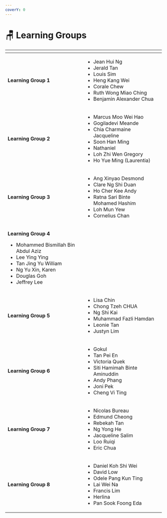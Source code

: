 ```yaml
---
coverY: 0
---
```


# 🪑 Learning Groups

<table data-view="cards"><thead><tr><th></th><th></th><th></th></tr></thead><tbody><tr><td><strong>Learning Group 1</strong></td><td><ul><li>Jean Hui Ng</li><li>Jerald Tan</li><li>Louis Sim</li><li>Heng Kang Wei</li><li>Corale Chew</li><li>Ruth Wong Miao Ching</li><li>Benjamin Alexander Chua </li></ul></td><td></td></tr><tr><td><strong>Learning Group 2</strong></td><td><ul><li>Marcus Moo Wei Hao</li><li>Gogiladevi Meande</li><li>Chia Charmaine Jacqueline</li><li>Soon Han Ming</li><li>Nathaniel</li><li>Loh Zhi Wen Gregory</li><li>Ho Yue Ming (Laurentia)</li></ul></td><td></td></tr><tr><td><strong>Learning Group 3</strong></td><td><ul><li>Ang Xinyao Desmond</li><li>Clare Ng Shi Duan</li><li>Ho Cher Kee Andy</li><li>Ratna Sari Binte Mohamed Hashim</li><li>Loh Mun Yew</li><li>Cornelius Chan</li></ul></td><td></td></tr><tr><td><p><strong>Learning Group 4</strong></p><ul><li>Mohammed Bismillah Bin Abdul Aziz</li><li>Lee Ying Ying</li><li>Tan Jing Yu William</li><li>Ng Yu Xin, Karen</li><li>Douglas Goh</li><li>Jeffrey Lee<br></li></ul></td><td></td><td></td></tr><tr><td><strong>Learning Group 5</strong></td><td><ul><li>Lisa Chin</li><li>Chong Tzeh CHUA</li><li>Ng Shi Kai</li><li>Muhammad Fazli Hamdan</li><li>Leonie Tan</li><li>Justyn Lim</li></ul></td><td></td></tr><tr><td><strong>Learning Group 6</strong></td><td><ul><li>Gokul</li><li>Tan Pei En</li><li>Victoria Quek</li><li>Siti Hamimah Binte Aminuddin</li><li>Andy Phang</li><li>Joni Pek</li><li>Cheng Vi Ting</li></ul></td><td></td></tr><tr><td><strong>Learning Group 7</strong></td><td><ul><li>Nicolas Bureau</li><li>Edmund Cheong</li><li>Rebekah Tan</li><li>Ng Yong He</li><li>Jacqueline Salim</li><li>Loo Ruiqi</li><li>Eric Chua</li></ul></td><td></td></tr><tr><td><strong>Learning Group 8</strong></td><td><ul><li>Daniel Koh Shi Wei</li><li>David Low</li><li>Odele Pang Kun Ting</li><li>Lai Wei Na</li><li>Francis Lim</li><li>Herlina</li><li>Pan Sook Foong Eda</li></ul></td><td></td></tr></tbody></table>
